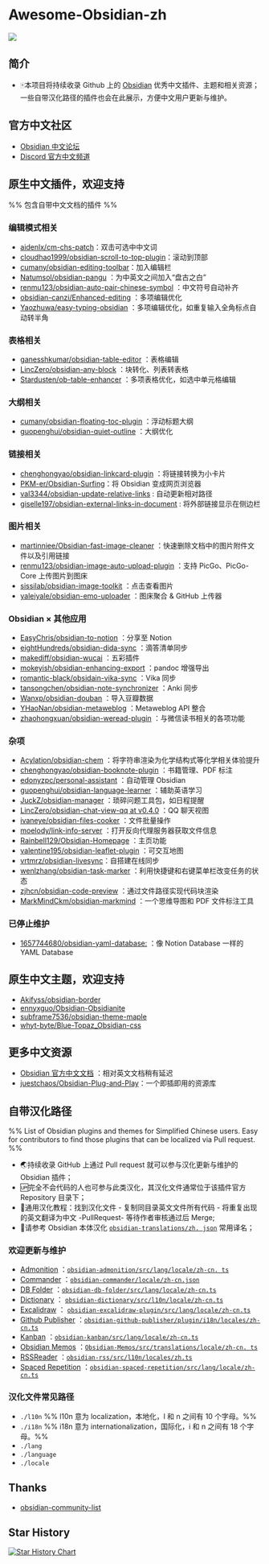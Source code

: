 # Awesome-Obsidian-zh

![](https://img.shields.io/badge/language-Chinese-white.svg)

## 简介

- 🀄本项目将持续收录 Github 上的 [Obsidian](https://obsidian.md/) 优秀中文插件、主题和相关资源；一些自带汉化路径的插件也会在此展示，方便中文用户更新与维护。

## 官方中文社区

- [Obsidian 中文论坛](https://forum-zh.obsidian.md/)
- [Discord 官方中文频道](https://discord.com/channels/686053708261228577/735629542906920993)

## 原生中文插件，欢迎支持

%% 包含自带中文文档的插件 %%

### 编辑模式相关

- [aidenlx/cm-chs-patch](https://github.com/aidenlx/cm-chs-patch)：双击可选中中文词
- [cloudhao1999/obsidian-scroll-to-top-plugin](https://github.com/cloudhao1999/obsidian-scroll-to-top-plugin)：滚动到顶部
- [cumany/obsidian-editing-toolbar](https://github.com/cumany/obsidian-editing-toolbar)：加入编辑栏
- [Natumsol/obsidian-pangu](https://github.com/Natumsol/obsidian-pangu) ：为中英文之间加入“盘古之白”
- [renmu123/obsidian-auto-pair-chinese-symbol](https://github.com/renmu123/obsidian-auto-pair-chinese-symbol) ：中文符号自动补齐
- [obsidian-canzi/Enhanced-editing](https://github.com/obsidian-canzi/Enhanced-editing) ：多项编辑优化
- [Yaozhuwa/easy-typing-obsidian](https://github.com/Yaozhuwa/easy-typing-obsidian) ：多项编辑优化，如重复输入全角标点自动转半角

### 表格相关

- [ganesshkumar/obsidian-table-editor](https://github.com/ganesshkumar/obsidian-table-editor) ：表格编辑
- [LincZero/obsidian-any-block](https://github.com/LincZero/obsidian-any-block) ：块转化、列表转表格
- [Stardusten/ob-table-enhancer](https://github.com/Stardusten/ob-table-enhancer) ：多项表格优化，如选中单元格编辑

### 大纲相关

- [cumany/obsidian-floating-toc-plugin](https://github.com/cumany/obsidian-floating-toc-plugin) ：浮动标题大纲
- [guopenghui/obsidian-quiet-outline](https://github.com/guopenghui/obsidian-quiet-outline) ：大纲优化

### 链接相关

- [chenghongyao/obsidian-linkcard-plugin](https://github.com/chenghongyao/obsidian-linkcard-plugin) ：将链接转换为小卡片
- [PKM-er/Obsidian-Surfing](https://github.com/PKM-er/Obsidian-Surfing)：将 Obsidian 变成网页浏览器
- [val3344/obsidian-update-relative-links](https://github.com/val3344/obsidian-update-relative-links) : 自动更新相对路径
- [giselle197/obsidian-external-links-in-document](https://github.com/giselle197/obsidian-external-links-in-document) : 将外部链接显示在侧边栏

### 图片相关

- [martinniee/Obsidian-fast-image-cleaner](https://github.com/martinniee/Obsidian-fast-image-cleaner/blob/master/ZH.md) ：快速删除文档中的图片附件文件以及引用链接
- [renmu123/obsidian-image-auto-upload-plugin](https://github.com/renmu123/obsidian-image-auto-upload-plugin) ：支持 PicGo、PicGo-Core 上传图片到图床
- [sissilab/obsidian-image-toolkit](https://github.com/sissilab/obsidian-image-toolkit) ：点击查看图片
- [yaleiyale/obsidian-emo-uploader](https://github.com/yaleiyale/obsidian-emo-uploader) ：图床聚合 & GitHub 上传器

### Obsidian × 其他应用

- [EasyChris/obsidian-to-notion](https://github.com/EasyChris/obsidian-to-notion) ：分享至 Notion
- [eightHundreds/obsidian-dida-sync](https://github.com/eightHundreds/obsidian-dida-sync) ：滴答清单同步
- [makediff/obsidian-wucai](https://github.com/makediff/obsidian-wucai) ：五彩插件
- [mokeyish/obsidian-enhancing-export](https://github.com/mokeyish/obsidian-enhancing-export) ：pandoc 增强导出
- [romantic-black/obsidain-vika-sync](https://github.com/romantic-black/obsidain-vika-sync) ：Vika 同步
- [tansongchen/obsidian-note-synchronizer](https://github.com/tansongchen/obsidian-note-synchronizer) ：Anki 同步
- [Wanxp/obsidian-douban](https://github.com/Wanxp/obsidian-douban) ：导入豆瓣数据
- [YHaoNan/obsidian-metaweblog](https://github.com/YHaoNan/obsidian-metaweblog) ：Metaweblog API 整合
- [zhaohongxuan/obsidian-weread-plugin](https://github.com/zhaohongxuan/obsidian-weread-plugin) ：与微信读书相关的各项功能

### 杂项

- [Acylation/obsidian-chem](https://github.com/Acylation/obsidian-chem) ：将字符串渲染为化学结构式等化学相关体验提升
- [chenghongyao/obsidian-booknote-plugin](https://github.com/chenghongyao/obsidian-booknote-plugin) ：书籍管理、PDF 标注
- [edonyzpc/personal-assistant](https://github.com/edonyzpc/personal-assistant) ：自动管理 Obsidian
- [guopenghui/obsidian-language-learner](https://github.com/guopenghui/obsidian-language-learner) ：辅助英语学习
- [JuckZ/obsidian-manager](https://github.com/JuckZ/obsidian-manager) ：琐碎问题工具包，如日程提醒
- [LincZero/obsidian-chat-view-qq at v0.4.0](https://github.com/LincZero/obsidian-chat-view-qq/tree/v0.4.0) ：QQ 聊天视图
- [ivaneye/obsidian-files-cooker](https://github.com/ivaneye/obsidian-files-cooker) ：文件批量操作
- [moelody/link-info-server](https://github.com/moelody/link-info-server) ：打开反向代理服务器获取文件信息
- [Rainbell129/Obsidian-Homepage](https://github.com/Rainbell129/Obsidian-Homepage) ：主页功能
- [valentine195/obsidian-leaflet-plugin](https://github.com/valentine195/obsidian-leaflet-plugin) ：可交互地图
- [vrtmrz/obsidian-livesync](https://github.com/vrtmrz/obsidian-livesync)：自搭建在线同步
- [wenlzhang/obsidian-task-marker](https://github.com/wenlzhang/obsidian-task-marker) ：利用快捷键和右键菜单栏改变任务的状态
- [zjhcn/obsidian-code-preview](https://github.com/zjhcn/obsidian-code-preview) ：通过文件路径实现代码块渲染
- [MarkMindCkm/obsidian-markmind](https://github.com/MarkMindCkm/obsidian-markmind) ：一个思维导图和 PDF 文件标注工具

### 已停止维护

- [1657744680/obsidian-yaml-database:](https://github.com/1657744680/obsidian-yaml-database) ：像 Notion Database 一样的 YAML Database

## 原生中文主题，欢迎支持

- [Akifyss/obsidian-border](https://github.com/Akifyss/obsidian-border)
- [ennyxguo/Obsidian-Obsidianite](https://github.com/bennyxguo/Obsidian-Obsidianite)
- [subframe7536/obsidian-theme-maple](https://github.com/subframe7536/obsidian-theme-maple)
- [whyt-byte/Blue-Topaz_Obsidian-css](https://github.com/whyt-byte/Blue-Topaz_Obsidian-css)

## 更多中文资源

- [Obsidian 官方中文文档](https://publish.obsidian.md/help-zh/%E7%94%B1%E6%AD%A4%E5%BC%80%E5%A7%8B) ：相对英文文档稍有延迟
- [juestchaos/Obsidian-Plug-and-Play](https://github.com/juestchaos/Obsidian-Plug-and-Play)：一个即插即用的资源库

## 自带汉化路径

%% List of Obsidian plugins and themes for Simplified Chinese users. Easy for contributors to find those plugins that can be localized via Pull request. %%

- 🌏持续收录 GitHub 上通过 Pull request 就可以参与汉化更新与维护的 Obsidian 插件；
- 🆙完全不会代码的人也可参与此类汉化，其汉化文件通常位于该插件官方 Repository 目录下；
- 📝通用汉化教程：找到汉化文件 - 复制同目录英文文件所有代码 - 将重复出现的英文翻译为中文 -PullRequest- 等待作者审核通过后 Merge;
- 📌请参考 Obsidian 本体汉化 [`obsidian-translations/zh. json`]( https://github.com/obsidianmd/obsidian-translations/blob/master/zh.json ) 常用译名；

### 欢迎更新与维护

- [Admonition](https://github.com/valentine195/obsidian-admonition) ：[`obsidian-admonition/src/lang/locale/zh-cn. ts`]( https://github.com/valentine195/obsidian-admonition/blob/master/src/lang/locale/zh-cn.ts )
- [Commander](https://github.com/phibr0/obsidian-commander) ：[`obsidian-commander/locale/zh-cn.json`](https://github.com/phibr0/obsidian-commander/blob/main/locale/zh-cn.json)
- [DB Folder](https://github.com/RafaelGB/obsidian-db-folder) ：[`obsidian-db-folder/src/lang/locale/zh-cn.ts`](https://github.com/RafaelGB/obsidian-db-folder/blob/master/src/lang/locale/zh-cn.ts)
- [Dictionary](https://github.com/phibr0/obsidian-dictionary) ： [`obsidian-dictionary/src/l10n/locale/zh-cn.ts`](https://github.com/phibr0/obsidian-dictionary/blob/master/src/l10n/locale/zh-cn.ts)
- [Excalidraw](https://github.com/zsviczian/obsidian-excalidraw-plugin) ： [`obsidian-excalidraw-plugin/src/lang/locale/zh-cn.ts`](https://github.com/zsviczian/obsidian-excalidraw-plugin/blob/master/src/lang/locale/zh-cn.ts)
- [Github Publisher](https://github.com/ObsidianPublisher/obsidian-github-publisher) ：[`obsidian-github-publisher/plugin/i18n/locales/zh-cn.ts`](https://github.com/ObsidianPublisher/obsidian-github-publisher/blob/master/plugin/i18n/locales/zh-cn.ts)
- [Kanban](https://github.com/mgmeyers/obsidian-kanban) ：[`obsidian-kanban/src/lang/locale/zh-cn.ts`](https://github.com/mgmeyers/obsidian-kanban/blob/main/src/lang/locale/zh-cn.ts)
- [Obsidian Memos](https://github.com/Quorafind/Obsidian-Memos) ：[`Obsidian-Memos/src/translations/locale/zh-cn. ts`]( https://github.com/Quorafind/Obsidian-Memos/blob/main/src/translations/locale/zh-cn.ts )
- [RSSReader](https://github.com/joethei/obsidian-rss) ：[`obsidian-rss/src/l10n/locales/zh.ts`](https://github.com/joethei/obsidian-rss/blob/master/src/l10n/locales/zh.ts)
- [Spaced Repetition](https://github.com/st3v3nmw/obsidian-spaced-repetition) ：[`obsidian-spaced-repetition/src/lang/locale/zh-cn.ts`](https://github.com/st3v3nmw/obsidian-spaced-repetition/blob/master/src/lang/locale/zh-cn.ts)

### 汉化文件常见路径

- `./l10n` %% l10n 意为 localization，本地化，l 和 n 之间有 10 个字母。%%
- `./i18n` %% i18n 意为 internationalization，国际化，i 和 n 之间有 18 个字母。%%
- `./lang`
- `./language`
- `./locale`

## Thanks

- [obsidian-community-list](https://github.com/konhi/obsidian-community-list/blob/main/lists/plugins.md)

## Star History

[![Star History Chart](https://api.star-history.com/svg?repos=ouatis/awesome-obsidian-zh&type=Date)](https://star-history.com/#ouatis/awesome-obsidian-zh&Date)
